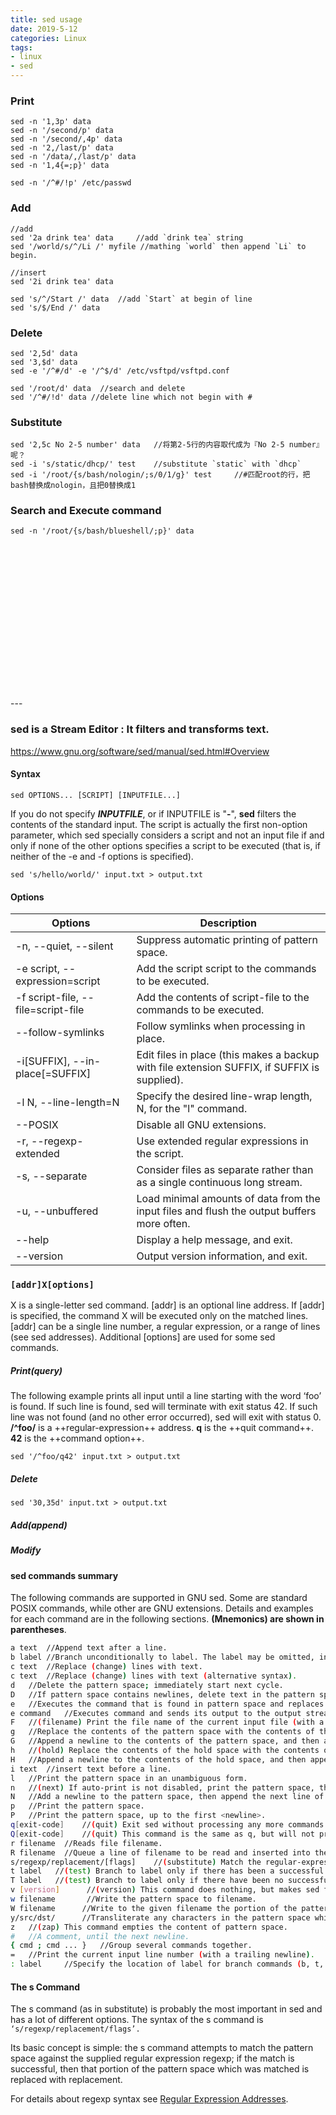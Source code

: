 ```yaml
---
title: sed usage
date: 2019-5-12
categories: Linux
tags:
- linux
- sed
---
```

### Print
```
sed -n '1,3p' data
sed -n '/second/p' data
sed -n '/second/,4p' data
sed -n '2,/last/p' data
sed -n '/data/,/last/p' data
sed -n '1,4{=;p}' data

sed -n '/^#/!p' /etc/passwd
```
### Add
```
//add
sed '2a drink tea' data     //add `drink tea` string
sed '/world/s/^/Li /' myfile //mathing `world` then append `Li` to begin.

//insert
sed '2i drink tea' data     

sed 's/^/Start /' data  //add `Start` at begin of line
sed 's/$/End /' data
```
### Delete
```
sed '2,5d' data
sed '3,$d' data
sed -e '/^#/d' -e '/^$/d' /etc/vsftpd/vsftpd.conf

sed '/root/d' data  //search and delete
sed '/^#/!d' data //delete line which not begin with #
```
### Substitute

```
sed '2,5c No 2-5 number' data   //将第2-5行的内容取代成为『No 2-5 number』呢？
sed -i 's/static/dhcp/' test    //substitute `static` with `dhcp`
sed -i '/root/{s/bash/nologin/;s/0/1/g}' test     //#匹配root的行，把bash替换成nologin，且把0替换成1  
```
### Search and Execute command
```
sed -n '/root/{s/bash/blueshell/;p}' data
```



<div style="margin:260px"></div>
---

### **sed** is a Stream Editor : It filters and transforms text.

https://www.gnu.org/software/sed/manual/sed.html#Overview

#### Syntax

```
sed OPTIONS... [SCRIPT] [INPUTFILE...]
```

If you do not specify ***INPUTFILE***, or if INPUTFILE is "**-**", **sed** filters the contents of the standard input. The script is actually the first non-option parameter, which sed specially considers a script and not an input file if and only if none of the other options specifies a script to be executed (that is, if neither of the -e and -f options is specified).
```
sed 's/hello/world/' input.txt > output.txt
```

#### Options
Options|Description
---|---
-n, --quiet, --silent|	Suppress automatic printing of pattern space.
-e script, --expression=script	|	Add the script script to the commands to be executed.
-f script-file, --file=script-file	|	Add the contents of script-file to the commands to be executed.
--follow-symlinks	|	Follow symlinks when processing in place.
-i[SUFFIX], --in-place[=SUFFIX]|		Edit files in place (this makes a backup with file extension SUFFIX, if SUFFIX is supplied).
-l N, --line-length=N	|	Specify the desired line-wrap length, N, for the "l" command.
--POSIX|		Disable all GNU extensions.
-r, --regexp-extended|		Use extended regular expressions in the script.
-s, --separate|		Consider files as separate rather than as a single continuous long stream.
-u, --unbuffered|		Load minimal amounts of data from the input files and flush the output buffers more often.
--help|		Display a help message, and exit.
--version|		Output version information, and exit.


### `[addr]X[options]`

X is a single-letter sed command. [addr] is an optional line address. If [addr] is specified, the command X will be executed only on the matched lines. [addr] can be a single line number, a regular expression, or a range of lines (see sed addresses). Additional [options] are used for some sed commands.

##### Print(query)

The following example prints all input until a line starting with the word ‘foo’ is found. If such line is found, sed will terminate with exit status 42. If such line was not found (and no other error occurred), sed will exit with status 0. **/^foo/** is a ++regular-expression++ address. **q** is the ++quit command++. **42** is the ++command option++.
```
sed '/^foo/q42' input.txt > output.txt
```

##### Delete


```
sed '30,35d' input.txt > output.txt
```
##### Add(append)

##### Modify

#### sed commands summary

The following commands are supported in GNU sed. Some are standard POSIX commands, while other are GNU extensions. Details and examples for each command are in the following sections. **(Mnemonics) are shown in parentheses**.
```sh
a text  //Append text after a line.
b label //Branch unconditionally to label. The label may be omitted, in which case the next cycle is started.
c text  //Replace (change) lines with text.
c text  //Replace (change) lines with text (alternative syntax).
d   //Delete the pattern space; immediately start next cycle.
D   //If pattern space contains newlines, delete text in the pattern space up to the first newline, and restart cycle with the resultant pattern space, without reading a new line of input.
e   //Executes the command that is found in pattern space and replaces the pattern space with the output; a trailing newline is suppressed.
e command   //Executes command and sends its output to the output stream. The command can run across multiple lines, all but the last ending with a back-slash.
F   //(filename) Print the file name of the current input file (with a trailing newline).
g   //Replace the contents of the pattern space with the contents of the hold space.
G   //Append a newline to the contents of the pattern space, and then append the contents of the hold space to that of the pattern space.
h   //(hold) Replace the contents of the hold space with the contents of the pattern space.
H   //Append a newline to the contents of the hold space, and then append the contents of the pattern space to that of the hold space.
i text  //insert text before a line.
l   //Print the pattern space in an unambiguous form.
n   //(next) If auto-print is not disabled, print the pattern space, then, regardless, replace the pattern space with the next line of input. If there is no more input then sed exits without processing any more commands.
N   //Add a newline to the pattern space, then append the next line of input to the pattern space. If there is no more input then sed exits without processing any more commands.
p   //Print the pattern space.
P   //Print the pattern space, up to the first <newline>.
q[exit-code]    //(quit) Exit sed without processing any more commands or input.
Q[exit-code]    //(quit) This command is the same as q, but will not print the contents of pattern space. Like q, it provides the ability to return an exit code to the caller.
r filename  //Reads file filename.
R filename  //Queue a line of filename to be read and inserted into the output stream at the end of the current cycle, or when the next input line is read.
s/regexp/replacement/[flags]    //(substitute) Match the regular-expression against the content of the pattern space. If found, replace matched string with replacement.
t label   //(test) Branch to label only if there has been a successful substitution since the last input line was read or conditional branch was taken. The label may be omitted, in which case the next cycle is started.
T label   //(test) Branch to label only if there have been no successful substitutions since the last input line was read or conditional branch was taken. The label may be omitted, in which case the next cycle is started.
v [version]      //(version) This command does nothing, but makes sed fail if GNU sed extensions are not supported, or if the requested version is not available.
w filename       //Write the pattern space to filename.
W filename      //Write to the given filename the portion of the pattern space up to the first newline
y/src/dst/      //Transliterate any characters in the pattern space which match any of the source-chars with the corresponding character in dest-chars.
z   //(zap) This command empties the content of pattern space.
#   //A comment, until the next newline.
{ cmd ; cmd ... }   //Group several commands together.
=   //Print the current input line number (with a trailing newline).
: label     //Specify the location of label for branch commands (b, t, T).
```
#### The s Command
The s command (as in substitute) is probably the most important in sed and has a lot of different options. The syntax of the s command is` ‘s/regexp/replacement/flags’.`

Its basic concept is simple: the s command attempts to match the pattern space against the supplied regular expression regexp; if the match is successful, then that portion of the pattern space which was matched is replaced with replacement.

For details about regexp syntax see [Regular Expression Addresses](https://www.gnu.org/software/sed/manual/sed.html#Regexp-Addresses).